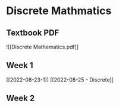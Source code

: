 # Discrete Mathmatics
## Textbook PDF
![[Discrete Mathematics.pdf]]

## Week 1
[[2022-08-23-1]]
[[2022-08-25 - Discrete]]
## Week 2
